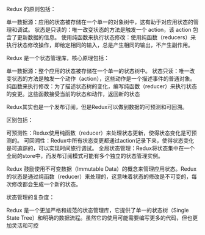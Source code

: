 Redux 的原则包括：

单一数据源：应用的状态被存储在一个单一的对象树中，这有助于对应用状态的管理和调试。
状态是只读的：唯一改变状态的方法是触发一个 action，该 action 包含了更新数据的信息。
使用纯函数来执行状态修改：使用纯函数（reducers）来执行状态修改操作，即给定相同的输入，总是产生相同的输出，不产生副作用。



Redux 是一个状态管理库，核心原理包括：

单一数据源：整个应用的状态被存储在一个单一的状态树中。
状态只读：唯一改变状态的方法是触发一个动作（action），这些动作是一个描述事件的普通对象。
纯函数来执行修改：为了描述状态树的变化，编写纯函数（reducer）来执行状态的变更。这些函数接受当前的状态和动作，返回新的状态



Redux其实也是一个发布订阅，但是Redux可以做到数据的可预测和可回溯。

区别包括：

可预测性：Redux使用纯函数（reducer）来处理状态更新，使得状态变化是可预测的。
可回溯性：Redux中所有状态变更都通过action记录下来，使得状态变化是可追踪的，可以实现时间旅行调试。
全局状态管理：Redux将状态集中在一个全局的store中，而发布订阅模式可能有多个独立的状态管理实例。




Redux 鼓励使用不可变数据（Immutable Data）的概念来管理应用状态。Redux 的状态是通过纯函数（reducer）来处理的，这意味着状态的修改是不可变的，每次修改都会生成一个新的状态。


状态管理的复杂度：

Redux 是一个更加严格和规范的状态管理库，它提供了单一的状态树（Single State Tree）和明确的数据流程。虽然它的使用可能需要编写更多的代码，但也更加灵活和可控